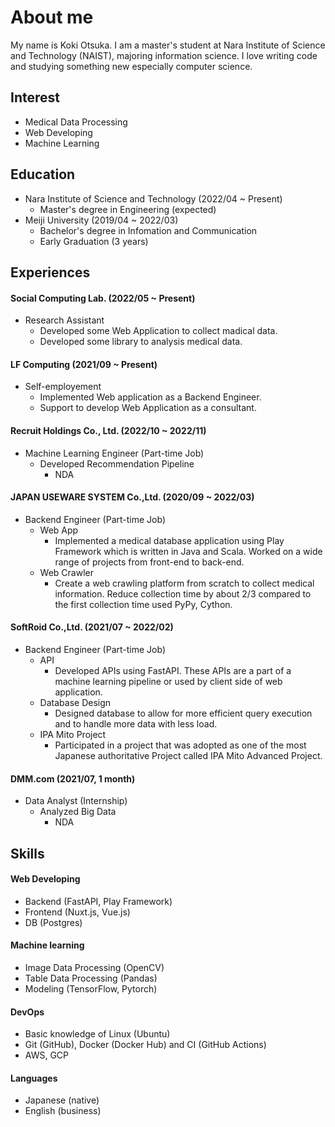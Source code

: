 # About me
<!-- 日本語のページは[こちら](/ja)   -->
My name is Koki Otsuka. I am a master's student at Nara Institute of Science and Technology (NAIST), majoring information science. I love writing code and studying something new especially computer science.

## Interest
- Medical Data Processing
- Web Developing
- Machine Learning

## Education
- Nara Institute of Science and Technology (2022/04 ~ Present)
  - Master's degree in Engineering (expected)
- Meiji University (2019/04 ~ 2022/03)
  - Bachelor's degree in Infomation and Communication
  - Early Graduation (3 years)

## Experiences
#### Social Computing Lab. (2022/05 ~ Present)
- Research Assistant
  - Developed some Web Application to collect madical data.
  - Developed some library to analysis medical data.

#### LF Computing (2021/09 ~ Present)
- Self-employement
  - Implemented Web application as a Backend Engineer.
  - Support to develop Web Application as a consultant.

#### Recruit Holdings Co., Ltd. (2022/10 ~ 2022/11)
- Machine Learning Engineer (Part-time Job)
  - Developed Recommendation Pipeline
    - NDA

#### JAPAN USEWARE SYSTEM Co.,Ltd. (2020/09 ~ 2022/03)
- Backend Engineer (Part-time Job)
  - Web App
    - Implemented a medical database application using Play Framework which is written in Java and Scala. Worked on a wide range of projects from front-end to back-end.
  - Web Crawler
    - Create a web crawling platform from scratch to collect medical information. Reduce collection time by about 2/3 compared to the first collection time used PyPy, Cython.

#### SoftRoid Co.,Ltd. (2021/07 ~ 2022/02)
- Backend Engineer (Part-time Job)
  - API
    - Developed APIs using FastAPI. These APIs are a part of a machine learning pipeline or used by client side of web application.
  - Database Design
    - Designed database to allow for more efficient query execution and to handle more data with less load.
  - IPA Mito Project
    - Participated in a project that was adopted as one of the most Japanese authoritative Project called IPA Mito Advanced Project.

#### DMM.com (2021/07, 1 month)
- Data Analyst (Internship)
  - Analyzed Big Data
    - NDA

## Skills
#### Web Developing
- Backend (FastAPI, Play Framework)
- Frontend (Nuxt.js, Vue.js)
- DB (Postgres)
#### Machine learning
- Image Data Processing (OpenCV)
- Table Data Processing (Pandas)
- Modeling (TensorFlow, Pytorch)
#### DevOps
- Basic knowledge of Linux (Ubuntu)
- Git (GitHub), Docker (Docker Hub) and CI (GitHub Actions)
- AWS, GCP
#### Languages
- Japanese (native)
- English (business)